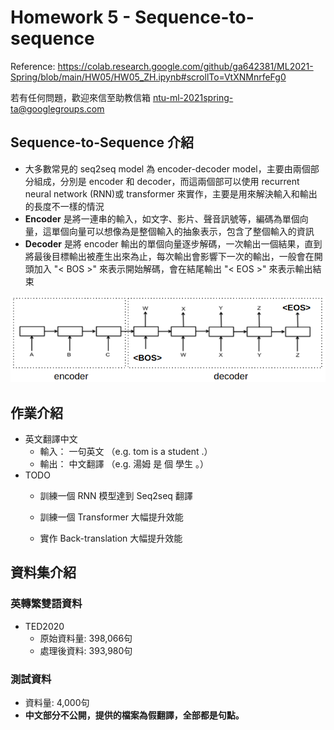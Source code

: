 # Homework 5 - Sequence-to-sequence

Reference: https://colab.research.google.com/github/ga642381/ML2021-Spring/blob/main/HW05/HW05_ZH.ipynb#scrollTo=VtXNMnrfeFg0

若有任何問題，歡迎來信至助教信箱 [ntu-ml-2021spring-ta@googlegroups.com](mailto:ntu-ml-2021spring-ta@googlegroups.com)

## Sequence-to-Sequence 介紹

- 大多數常見的 seq2seq model 為 encoder-decoder model，主要由兩個部分組成，分別是 encoder 和 decoder，而這兩個部可以使用 recurrent neural network (RNN)或 transformer 來實作，主要是用來解決輸入和輸出的長度不一樣的情況
- **Encoder** 是將一連串的輸入，如文字、影片、聲音訊號等，編碼為單個向量，這單個向量可以想像為是整個輸入的抽象表示，包含了整個輸入的資訊
- **Decoder** 是將 encoder 輸出的單個向量逐步解碼，一次輸出一個結果，直到將最後目標輸出被產生出來為止，每次輸出會影響下一次的輸出，一般會在開頭加入 "< BOS >" 來表示開始解碼，會在結尾輸出 "< EOS >" 來表示輸出結束

![Encoder_and_Decoder](./img/Encoder_and_Decoder.png)



## 作業介紹

- 英文翻譯中文
  - 輸入： 一句英文 （e.g. tom is a student .）
  - 輸出： 中文翻譯 （e.g. 湯姆 是 個 學生 。）
- TODO
  - 訓練一個 RNN 模型達到 Seq2seq 翻譯
  
  - 訓練一個 Transformer 大幅提升效能
  
  - 實作 Back-translation 大幅提升效能
  
    

## 資料集介紹

### 英轉繁雙語資料

- TED2020
  - 原始資料量: 398,066句
  - 處理後資料: 393,980句

### 測試資料

- 資料量: 4,000句
- **中文部分不公開，提供的檔案為假翻譯，全部都是句點。**

